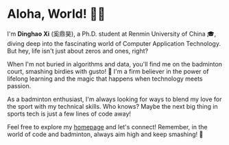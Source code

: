 # Aloha, World! 🌺🌴 

I'm **Dinghao Xi** (奚鼎昊), a Ph.D. student at Renmin University of China 🎓, diving deep into the fascinating world of Computer Application Technology. But hey, life isn't just about zeros and ones, right? 

When I'm not buried in algorithms and data, you'll find me on the badminton court, smashing birdies with gusto! 🏸 I'm a firm believer in the power of lifelong learning and the magic that happens when technology meets passion.

As a badminton enthusiast, I'm always looking for ways to blend my love for the sport with my technical skills. Who knows? Maybe the next big thing in sports tech is just a few lines of code away!

Feel free to explore my [homepage](https://dinghaoxi.github.io/) and let's connect! Remember, in the world of code and badminton, always aim high and keep smashing! 🚀
